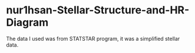 # nur1hsan-Stellar-Structure-and-HR-Diagram

The data I used was from STATSTAR program, it was a simplified stellar data.
